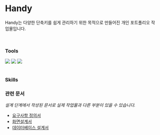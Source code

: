 # Handy
<p>Handy는 다양한 단축키를 쉽게 관리하기 위한 목적으로 만들어진 개인 포트폴리오 작업물입니다.</p>
<br>
<h3>Tools</h3>
<div>	
	<img src="https://img.shields.io/badge/Visual%20Studio%20Code-007ACC?style=flat&logo=VisualStudioCode&logoColor=white" />
	<img src="https://img.shields.io/badge/intelliJ IDEA-000000?style=flat&logo=intellijidea&logoColor=white" />
	<img src="https://img.shields.io/badge/GitHub-181717?style=flat&logo=GitHub&logoColor=white" />
	
</div>
<br>
<h3>Skills</h3>

<h3>관련 문서</h3> 
<p><i>설계 단계에서 작성된 문서로 실제 작업물과 다른 부분이 있을 수 있습니다.</i></p>
<ul>
  <li><a href="https://docs.google.com/document/d/1lObNwOQJFIoAvun0VeDSV3AFBCkhJn3wPHfWtibfWv0" target="_blank" >요구사항 정의서</a></li>
  <li><a href="https://docs.google.com/document/d/1Ec4TpzuWuX2LE3gHJwuBL77HZLMPkzPHoDEQaseUb-w" target="_blank" >화면설계서</a></li>
  <li><a href="https://docs.google.com/document/d/1YDWWrHAEMu3aIuRTZqINhoGYctK5O5sdp1lAV12xVYs" target="_blank" >데이터베이스 설계서</a></li>
</ul>





